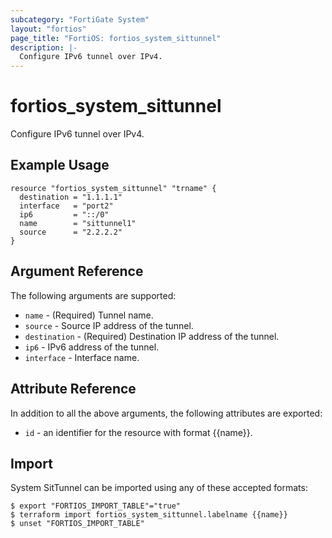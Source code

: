 ```yaml
---
subcategory: "FortiGate System"
layout: "fortios"
page_title: "FortiOS: fortios_system_sittunnel"
description: |-
  Configure IPv6 tunnel over IPv4.
---
```


# fortios_system_sittunnel
Configure IPv6 tunnel over IPv4.

## Example Usage

```hcl
resource "fortios_system_sittunnel" "trname" {
  destination = "1.1.1.1"
  interface   = "port2"
  ip6         = "::/0"
  name        = "sittunnel1"
  source      = "2.2.2.2"
}
```

## Argument Reference

The following arguments are supported:

* `name` - (Required) Tunnel name.
* `source` - Source IP address of the tunnel.
* `destination` - (Required) Destination IP address of the tunnel.
* `ip6` - IPv6 address of the tunnel.
* `interface` - Interface name.


## Attribute Reference

In addition to all the above arguments, the following attributes are exported:
* `id` - an identifier for the resource with format {{name}}.

## Import

System SitTunnel can be imported using any of these accepted formats:
```
$ export "FORTIOS_IMPORT_TABLE"="true"
$ terraform import fortios_system_sittunnel.labelname {{name}}
$ unset "FORTIOS_IMPORT_TABLE"
```
